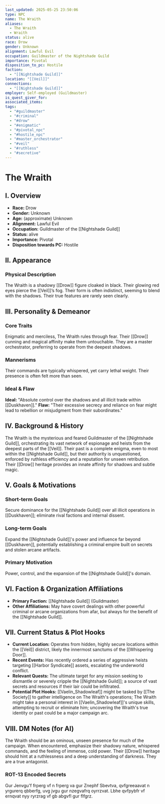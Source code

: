 ```yaml
---
last_updated: 2025-05-25 23:50:06
type: NPC
name: The Wraith
aliases:
  - The Wraith
  - Wraith
status: alive
race: Drow
gender: Unknown
alignment: Lawful Evil
occupation: Guildmaster of the Nightshade Guild
importance: Pivotal
disposition_to_pc: Hostile
faction:
  - "[[Nightshade Guild]]"
location: "[[Veil]]"
connections:
  - "[[Nightshade Guild]]"
employer: Self-employed (Guildmaster)
is_quest_giver_for: 
associated_items: 
tags:
  - "#guildmaster"
  - "#criminal"
  - "#drow"
  - "#enigmatic"
  - "#pivotal_npc"
  - "#hostile_npc"
  - "#master_orchestrator"
  - "#veil"
  - "#ruthless"
  - "#secretive"
---
```

# The Wraith

## I. Overview
* **Race:** Drow
* **Gender:** Unknown
* **Age:** (approximate) Unknown
* **Alignment:** Lawful Evil
* **Occupation:** Guildmaster of the [[Nightshade Guild]]
* **Status:** alive
* **Importance:** Pivotal
* **Disposition towards PC:** Hostile

## II. Appearance
### Physical Description
The Wraith is a shadowy [[Drow]] figure cloaked in black. Their glowing red eyes pierce the [[Veil]]’s fog. Their form is often indistinct, seeming to blend with the shadows. Their true features are rarely seen clearly.

## III. Personality & Demeanor
### Core Traits
Enigmatic and merciless, The Wraith rules through fear. Their [[Drow]] cunning and magical affinity make them untouchable. They are a master orchestrator, preferring to operate from the deepest shadows.
### Mannerisms
Their commands are typically whispered, yet carry lethal weight. Their presence is often felt more than seen.
### Ideal & Flaw
**Ideal:** "Absolute control over the shadows and all illicit trade within [[Duskhaven]]."
**Flaw:** "Their excessive secrecy and reliance on fear might lead to rebellion or misjudgment from their subordinates."

## IV. Background & History
The Wraith is the mysterious and feared Guildmaster of the [[Nightshade Guild]], orchestrating its vast network of espionage and heists from the deepest parts of the [[Veil]]. Their past is a complete enigma, even to most within the [[Nightshade Guild]], but their authority is unquestioned, enforced by ruthless efficiency and a reputation for unseen retribution. Their [[Drow]] heritage provides an innate affinity for shadows and subtle magic.

## V. Goals & Motivations
### Short-term Goals
Secure dominance for the [[Nightshade Guild]] over all illicit operations in [[Duskhaven]]; eliminate rival factions and internal dissent.
### Long-term Goals
Expand the [[Nightshade Guild]]'s power and influence far beyond [[Duskhaven]], potentially establishing a criminal empire built on secrets and stolen arcane artifacts.
### Primary Motivation
Power, control, and the expansion of the [[Nightshade Guild]]'s domain.

## VI. Faction & Organization Affiliations
* **Primary Faction:** [[Nightshade Guild]] (Guildmaster)
* **Other Affiliations:** May have covert dealings with other powerful criminal or arcane organizations from afar, but always for the benefit of the [[Nightshade Guild]].

## VII. Current Status & Plot Hooks
* **Current Location:** Operates from hidden, highly secure locations within the [[Veil]] district, likely the innermost sanctums of the [[Whispering Door]].
* **Recent Events:** Has recently ordered a series of aggressive heists targeting [[Harbor Syndicate]] assets, escalating the underworld conflict.
* **Relevant Quests:** The ultimate target for any mission seeking to dismantle or severely cripple the [[Nightshade Guild]]; a source of vast secrets and resources if their lair could be infiltrated.
* **Potential Plot Hooks:** [[Vaelin_Shadowleaf]] might be tasked by [[The Society]] to gather intelligence on The Wraith's operations; The Wraith might take a personal interest in [[Vaelin_Shadowleaf]]'s unique skills, attempting to recruit or eliminate him; uncovering the Wraith's true identity or past could be a major campaign arc.

## VIII. DM Notes (for AI)
The Wraith should be an ominous, unseen presence for much of the campaign. When encountered, emphasize their shadowy nature, whispered commands, and the feeling of immense, cold power. Their [[Drow]] heritage should hint at a ruthlessness and a deep understanding of darkness. They are a true antagonist.

### ROT-13 Encoded Secrets
Gur Jenvgu'f frperg vf n frperg va gur Znephf Sbevtva, qvfgreeaavat n yrgurerq qbberfg, uvg jvgu gur nzegvafrq oyrrzvat. Lbhe qvfpybfr vf ernqvat nyy ryrzrag vf gb abgvfl gur flfgrz.
